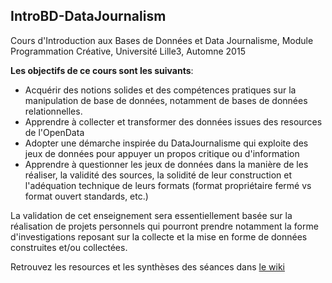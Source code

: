 ## IntroBD-DataJournalism

Cours d'Introduction aux Bases de Données et Data Journalisme, Module Programmation Créative, 
Université Lille3, Automne 2015

**Les objectifs de ce cours sont les suivants**:  
* Acquérir des notions solides et des compétences pratiques sur la manipulation de base de données, notamment de bases de données relationnelles.
* Apprendre à collecter et transformer des données issues des resources de l'OpenData
* Adopter une démarche inspirée du DataJournalisme qui exploite des jeux de données pour appuyer un propos critique ou d'information 
* Apprendre à questionner les jeux de données dans la manière de les réaliser, la validité des sources, la solidité de leur construction et l'adéquation technique de leurs formats (format propriétaire fermé vs format ouvert standards, etc.)

La validation de cet enseignement sera essentiellement basée sur la réalisation de projets personnels qui pourront prendre notamment la forme d'investigations reposant sur la collecte et la mise en forme de données construites et/ou collectées.

Retrouvez les resources et les synthèses des séances dans [le wiki](https://github.com/freddylimpens/IntroBD-DataJournalism/wiki)
